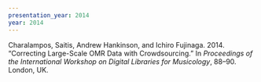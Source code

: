 ```yaml
---
presentation_year: 2014
year: 2014
---
```


Charalampos, Saitis, Andrew Hankinson, and Ichiro Fujinaga. 2014. “Correcting Large­-Scale OMR Data with Crowdsourcing.” In <i>Proceedings of the International Workshop on Digital Libraries for Musicology</i>, 88–90. London, UK.